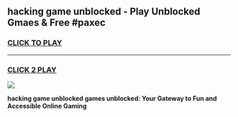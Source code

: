 
## hacking game unblocked - Play Unblocked Gmaes & Free #paxec
<h3>
<a href="https://news.freeplayer.one?title=hacking_game_unblocked&ref=03M">CLICK TO PLAY</a></h3>
<hr>

<h3>
<a href="https://news.freeplayer.one?title=hacking_game_unblocked&ref=03M">CLICK 2 PLAY</a>
  
</h3>

<a href="https://news.freeplayer.one?title=hacking_game_unblocked&ref=03M"><img src="https://clearcache.store/games.png"></a>


**hacking game unblocked games unblocked: Your Gateway to Fun and Accessible Online Gaming**
